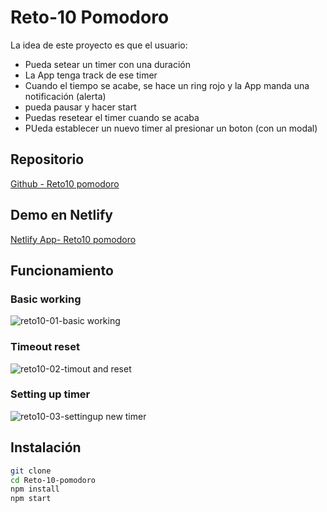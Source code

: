 # Reto-10 Pomodoro

La idea de este proyecto es que el usuario:

* Pueda setear un timer con una duración
* La App tenga track de ese timer
* Cuando el tiempo se acabe, se hace un ring rojo y la App manda una notificación (alerta)
* pueda pausar y hacer start 
* Puedas resetear el timer cuando se acaba
* PUeda establecer un nuevo timer al presionar un boton (con un modal)

## Repositorio
[Github - Reto10 pomodoro](https://github.com/jocdiazm/makeit-retos/tree/feature/reto10/Reto-10-pomodoro)

## Demo en Netlify
[Netlify App- Reto10 pomodoro](https://reto10-pomodoro-jcdiaz.netlify.app)

## Funcionamiento
### Basic working
![reto10-01-basic working](https://user-images.githubusercontent.com/13368066/149574416-46a96d97-56c4-47a1-926b-dd651a792681.gif)


### Timeout reset
![reto10-02-timout and reset](https://user-images.githubusercontent.com/13368066/149574423-ededffa9-7401-45e9-9470-f5f6931348ed.gif)

### Setting up timer
![reto10-03-settingup new timer](https://user-images.githubusercontent.com/13368066/149574430-a80bff0d-acab-4252-be97-800a1979ac64.gif)


## Instalación

```sh
git clone 
cd Reto-10-pomodoro
npm install
npm start
```
